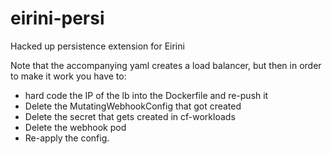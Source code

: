 # eirini-persi


Hacked up persistence extension for Eirini

Note that the accompanying yaml creates a load balancer, but then in order to
make it work you have to:
- hard code the IP of the lb into the Dockerfile and re-push it
- Delete the MutatingWebhookConfig that got created
- Delete the secret that gets created in cf-workloads
- Delete the webhook pod
- Re-apply the config.
